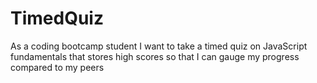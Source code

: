 # TimedQuiz
As a coding bootcamp student I want to take a timed quiz on JavaScript fundamentals that stores high scores so that I can gauge my progress compared to my peers
